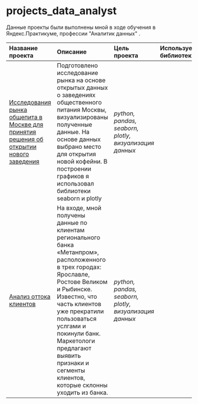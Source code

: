 # projects_data_analyst

Данные проекты были выполнены мной в ходе обучения в Яндекс.Практикуме, профессии "Аналитик данных" .

| Название проекта | Описание | Цель проекта | Используемые библиотеки |
| :---------------------- | :---------------------- | :---------------------- | :---------------------- |
| [Исследования рынка общепита в Москве для принятия решения об открытии нового заведения](big_cities_music) | Подготовлено исследование рынка на основе открытых данных о заведениях общественного питания Москвы, визуализированы полученные данные. На основе данных выбрано место для открытия новой кофейни. В построении графиков я использовал библиотеки seaborn и plotly | *python, pandas, seaborn, plotly, визуализация данных* | |
| [Анализ оттока клиентов](big_cities_music) | На входе, мной получены данные по клиентам регионального банка «Метанпром», расположенного в трех городах: Ярославле, Ростове Великом и Рыбинске. Известно, что часть клиентов уже прекратили пользоваться услгами и покинули банк. Маркетологи предлагают выявить признаки и сегменты клиентов, которые склонны уходить из банка. | *python, pandas, seaborn, plotly, визуализация данных* | |
